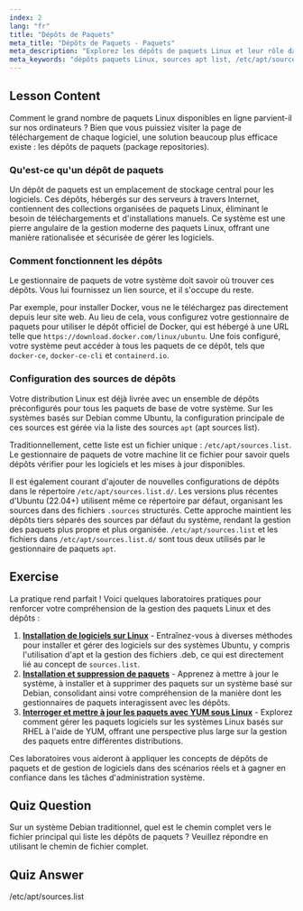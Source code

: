```yaml
---
index: 2
lang: "fr"
title: "Dépôts de Paquets"
meta_title: "Dépôts de Paquets - Paquets"
meta_description: "Explorez les dépôts de paquets Linux et leur rôle dans la gestion des paquets. Découvrez comment votre système utilise des sources comme le fichier /etc/apt/sources.list pour trouver et installer des paquets Linux."
meta_keywords: "dépôts paquets Linux, sources apt list, /etc/apt/sources.list, paquets Linux, Linux débutant, tutoriel Linux, gestion paquets"
---
```


## Lesson Content

Comment le grand nombre de paquets Linux disponibles en ligne parvient-il sur nos ordinateurs ? Bien que vous puissiez visiter la page de téléchargement de chaque logiciel, une solution beaucoup plus efficace existe : les dépôts de paquets (package repositories).

### Qu'est-ce qu'un dépôt de paquets

Un dépôt de paquets est un emplacement de stockage central pour les logiciels. Ces dépôts, hébergés sur des serveurs à travers Internet, contiennent des collections organisées de paquets Linux, éliminant le besoin de téléchargements et d'installations manuels. Ce système est une pierre angulaire de la gestion moderne des paquets Linux, offrant une manière rationalisée et sécurisée de gérer les logiciels.

### Comment fonctionnent les dépôts

Le gestionnaire de paquets de votre système doit savoir où trouver ces dépôts. Vous lui fournissez un lien source, et il s'occupe du reste.

Par exemple, pour installer Docker, vous ne le téléchargez pas directement depuis leur site web. Au lieu de cela, vous configurez votre gestionnaire de paquets pour utiliser le dépôt officiel de Docker, qui est hébergé à une URL telle que `https://download.docker.com/linux/ubuntu`. Une fois configuré, votre système peut accéder à tous les paquets de ce dépôt, tels que `docker-ce`, `docker-ce-cli` et `containerd.io`.

### Configuration des sources de dépôts

Votre distribution Linux est déjà livrée avec un ensemble de dépôts préconfigurés pour tous les paquets de base de votre système. Sur les systèmes basés sur Debian comme Ubuntu, la configuration principale de ces sources est gérée via la liste des sources `apt` (apt sources list).

Traditionnellement, cette liste est un fichier unique : `/etc/apt/sources.list`. Le gestionnaire de paquets de votre machine lit ce fichier pour savoir quels dépôts vérifier pour les logiciels et les mises à jour disponibles.

Il est également courant d'ajouter de nouvelles configurations de dépôts dans le répertoire `/etc/apt/sources.list.d/`. Les versions plus récentes d'Ubuntu (22.04+) utilisent même ce répertoire par défaut, organisant les sources dans des fichiers `.sources` structurés. Cette approche maintient les dépôts tiers séparés des sources par défaut du système, rendant la gestion des paquets plus propre et plus organisée. `/etc/apt/sources.list` et les fichiers dans `/etc/apt/sources.list.d/` sont tous deux utilisés par le gestionnaire de paquets `apt`.

## Exercise

La pratique rend parfait ! Voici quelques laboratoires pratiques pour renforcer votre compréhension de la gestion des paquets Linux et des dépôts :

1.  **[Installation de logiciels sur Linux](https://labex.io/fr/labs/linux-software-installation-on-linux-18005)** - Entraînez-vous à diverses méthodes pour installer et gérer des logiciels sur des systèmes Ubuntu, y compris l'utilisation d'apt et la gestion des fichiers .deb, ce qui est directement lié au concept de `sources.list`.
2.  **[Installation et suppression de paquets](https://labex.io/fr/labs/linux-installing-and-removing-packages-385380)** - Apprenez à mettre à jour le système, à installer et à supprimer des paquets sur un système basé sur Debian, consolidant ainsi votre compréhension de la manière dont les gestionnaires de paquets interagissent avec les dépôts.
3.  **[Interroger et mettre à jour les paquets avec YUM sous Linux](https://labex.io/fr/labs/rhel-query-and-update-packages-with-yum-in-linux-590869)** - Explorez comment gérer les paquets logiciels sur les systèmes Linux basés sur RHEL à l'aide de YUM, offrant une perspective plus large sur la gestion des paquets entre différentes distributions.

Ces laboratoires vous aideront à appliquer les concepts de dépôts de paquets et de gestion de logiciels dans des scénarios réels et à gagner en confiance dans les tâches d'administration système.

## Quiz Question

Sur un système Debian traditionnel, quel est le chemin complet vers le fichier principal qui liste les dépôts de paquets ? Veuillez répondre en utilisant le chemin de fichier complet.

## Quiz Answer

/etc/apt/sources.list
